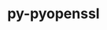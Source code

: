 ---
title: "py-pyopenssl"
layout: cache
categories: [package, develop]
meta: {"versions": ["23.2.0"], "compilers": ["gcc@=11.1.0"], "oss": ["ubuntu20.04"], "platforms": ["linux"], "targets": ["ppc64le", "x86_64_v3"], "stacks": ["e4s", "e4s-power", "root"], "num_specs": 4, "num_specs_by_stack": {"e4s-power": 2, "root": 4, "e4s": 2}}
spec_details: [{"hash": "sdo6fygy4ew4qrr3ju3attmphdgand6q", "compiler": "gcc@=11.1.0", "versions": ["23.2.0"], "os": "ubuntu20.04", "platform": "linux", "target": "ppc64le", "variants": ["build_system=python_pip"], "stacks": ["e4s-power", "root"], "size": "-", "tarball": "https://binaries.spack.io/develop/build_cache/linux-ubuntu20.04-ppc64le/gcc-11.1.0/py-pyopenssl-23.2.0/linux-ubuntu20.04-ppc64le-gcc-11.1.0-py-pyopenssl-23.2.0-sdo6fygy4ew4qrr3ju3attmphdgand6q.spack"}, {"hash": "oibuazjizv2fzuhtmtbt57aoqrz74zag", "compiler": "gcc@=11.1.0", "versions": ["23.2.0"], "os": "ubuntu20.04", "platform": "linux", "target": "ppc64le", "variants": ["build_system=python_pip"], "stacks": ["e4s-power", "root"], "size": "-", "tarball": "https://binaries.spack.io/develop/build_cache/linux-ubuntu20.04-ppc64le/gcc-11.1.0/py-pyopenssl-23.2.0/linux-ubuntu20.04-ppc64le-gcc-11.1.0-py-pyopenssl-23.2.0-oibuazjizv2fzuhtmtbt57aoqrz74zag.spack"}, {"hash": "phjhkuug62givaxz7sgg3ruovooldhnf", "compiler": "gcc@=11.1.0", "versions": ["23.2.0"], "os": "ubuntu20.04", "platform": "linux", "target": "x86_64_v3", "variants": ["build_system=python_pip"], "stacks": ["root", "e4s"], "size": "-", "tarball": "https://binaries.spack.io/develop/build_cache/linux-ubuntu20.04-x86_64_v3/gcc-11.1.0/py-pyopenssl-23.2.0/linux-ubuntu20.04-x86_64_v3-gcc-11.1.0-py-pyopenssl-23.2.0-phjhkuug62givaxz7sgg3ruovooldhnf.spack"}, {"hash": "e4nw4lradfuukwjbkmbsehmrwizfl544", "compiler": "gcc@=11.1.0", "versions": ["23.2.0"], "os": "ubuntu20.04", "platform": "linux", "target": "x86_64_v3", "variants": ["build_system=python_pip"], "stacks": ["root", "e4s"], "size": "-", "tarball": "https://binaries.spack.io/develop/build_cache/linux-ubuntu20.04-x86_64_v3/gcc-11.1.0/py-pyopenssl-23.2.0/linux-ubuntu20.04-x86_64_v3-gcc-11.1.0-py-pyopenssl-23.2.0-e4nw4lradfuukwjbkmbsehmrwizfl544.spack"}]
---